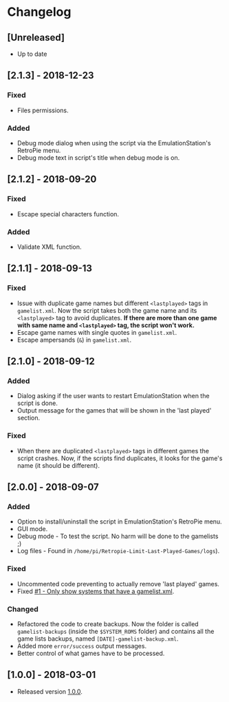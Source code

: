 # Changelog

## [Unreleased]

* Up to date

## [2.1.3] - 2018-12-23

### Fixed

* Files permissions.

### Added

* Debug mode dialog when using the script via the EmulationStation's RetroPie menu.
* Debug mode text in script's title when debug mode is on.

## [2.1.2] - 2018-09-20

### Fixed

* Escape special characters function.

### Added

* Validate XML function.

## [2.1.1] - 2018-09-13

### Fixed

* Issue with duplicate game names but different `<lastplayed>` tags in `gamelist.xml`. Now the script takes both the game name and its `<lastplayed>` tag to avoid duplicates. **If there are more than one game with same name and `<lastplayed>` tag, the script won't work.**
* Escape game names with single quotes in `gamelist.xml`.
* Escape ampersands (`&`) in `gamelist.xml`.

## [2.1.0] - 2018-09-12

### Added

* Dialog asking if the user wants to restart EmulationStation when the script is done.
* Output message for the games that will be shown in the 'last played' section.

### Fixed

* When there are duplicated `<lastplayed>` tags in different games the script crashes. Now, if the scripts find duplicates, it looks for the game's name (it should be different).

## [2.0.0] - 2018-09-07

### Added

* Option to install/uninstall the script in EmulationStation's RetroPie menu.
* GUI mode.
* Debug mode - To test the script. No harm will be done to the gamelists ;)
* Log files - Found in `/home/pi/Retropie-Limit-Last-Played-Games/logs`).

### Fixed

* Uncommented code preventing to actually remove 'last played' games.
* Fixed [#1 - Only show systems that have a gamelist.xml](https://github.com/hiulit/RetroPie-Limit-Last-Played-Games/issues/1).

### Changed

* Refactored the code to create backups. Now the folder is called `gamelist-backups` (inside the `$SYSTEM_ROMS` folder) and contains all the game lists backups, named `[DATE]-gamelist-backup.xml`.
* Added more `error/success` output messages.
* Better control of what games have to be processed.


## [1.0.0] - 2018-03-01

* Released version [1.0.0](https://github.com/hiulit/RetroPie-Limit-Last-Played-Games/releases/tag/1.0.0).
